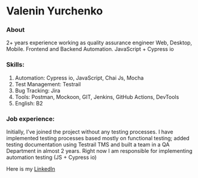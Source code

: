# Valenin Yurchenko

### About
2+ years experience working as quality assurance engineer
Web, Desktop, Mobile. Frontend and Backend
Automation. JavaScript + Cypress io

### Skills:
1. Automation: Cypress io, JavaScript, Chai Js, Mocha
2. Test Management: Testrail
3. Bug Tracking: Jira
4. Tools: Postman, Mockoon, GIT, Jenkins, GitHub Actions, DevTools
5. English: B2 

### Job experience: 
Initially, I’ve joined the project without any testing processes.
I have implemented testing processes based mostly on functional testing; added testing documentation using Testrail TMS and built a team in a QA Department in almost 2 years. 
Right now I am responsible for implementing automation testing (JS + Cypress io)

Here is my [LinkedIn](https://www.linkedin.com/in/valentin-yurchenko-215754259/)
